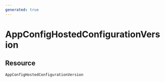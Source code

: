 ```yaml
---
generated: true
---
```


# AppConfigHostedConfigurationVersion


## Resource

```text
AppConfigHostedConfigurationVersion
```



